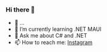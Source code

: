 ### Hi there 👋

- 🔭 ...
- 🌱 I’m currently learning .NET MAUI
- 💬 Ask me about C# and .NET
- 📫 How to reach me: [Instagram](https://www.instagram.com/mohsenhnsj/)

<!--
**MohsenHNSJ/MohsenHNSJ** is a ✨ _special_ ✨ repository because its `README.md` (this file) appears on your GitHub profile.

Here are some ideas to get you started:

- 🔭 I’m currently working on 
- 🌱 I’m currently learning ...
- 👯 I’m looking to collaborate on ...
- 🤔 I’m looking for help with ...
- 💬 Ask me about ...
- 📫 How to reach me: ...
- 😄 Pronouns: ...
- ⚡ Fun fact: ...
-->

